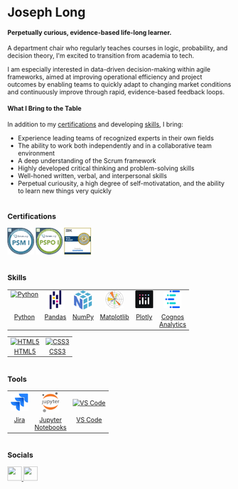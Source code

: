 <h1>Joseph Long</h1>
<h4>Perpetually curious, evidence-based life-long learner.</h4>

<p>A department chair who regularly teaches courses in logic, probability, and decision theory, I'm excited to transition from academia to tech.</p>

<p>I am especially interested in data-driven decision-making within agile frameworks, aimed at improving operational efficiency and project outcomes by enabling teams to quickly adapt to changing market conditions and continuously improve through rapid, evidence-based feedback loops.</p>

<h4>What I Bring to the Table</h4>
<p>In addition to my <a href="#certifications">certifications</a> and developing <a href="#skills">skills</a>, I bring:
<ul>
  <li>Experience leading teams of recognized experts in their own fields</li>
  <li>The ability to work both independently and in a collaborative team environment</li>
  <li>A deep understanding of the Scrum framework</li>
  <li>Highly developed critical thinking and problem-solving skills</li>
  <li>Well-honed written, verbal, and interpersonal skills</li>
  <li>Perpetual curiousity, a high degree of self-motivatation, and the ability to learn new things very quickly</li>
</ul>

</p>

<h1></h1>
<h3 id="#certifications">Certifications</h3>
<p align="left">
<a href="https://github.com/jos-long/jos-long/blob/main/Certification%2C%20PSM-1.pdf"><img src="https://github.com/jos-long/jos-long/blob/main/Badge%2C%20PSM-1.png" width="60" alt="Professional Scrum Master I" /></a> <a href="https://github.com/jos-long/jos-long/blob/main/Certification%2C%20PSPO-1.pdf"><img src="https://github.com/jos-long/jos-long/blob/main/Badge%2C%20PSPO-1.png" width="60" alt="Professional Scrum Product Owner I" /></a> <a href="https://github.com/jos-long/jos-long/blob/main/Certificate%2C%20Coursera%2C%20IBM%20Data%20analytist.pdf"><img src="https://github.com/jos-long/jos-long/blob/main/ibm-data-analyst-professional-certificate.png" width="60" alt="IBM Data Analyst Professional Certificate" /></a></p>

<h1></h1>
<h3 id="#skills">Skills</h3>
<table>
  <tr>
    <td align="center" valign="top"><a href="https://www.python.org/" target="_blank" rel="noreferrer"><img src="https://raw.githubusercontent.com/danielcranney/readme-generator/main/public/icons/skills/python-colored.svg" width="40" alt="Python" /></a></td>
    <td align="center" valign="top"><a href="https://pandas.pydata.org/" target="_blank" rel="noreferrer"><img src="https://github.com/jos-long/jos-long/blob/main/pandas_logo_02.png" width="40" alt="Pandas" /></a></td>
    <td align="center" valign="top"><a href="https://numpy.org/" target="_blank" rel="noreferrer"><img src="https://github.com/jos-long/jos-long/blob/main/numpy_logo_02.png" width="40" alt="NumPy" /></a></td>
    <td align="center" valign="top"><a href="https://matplotlib.org/" target="_blank" rel="noreferrer"><img src="https://github.com/jos-long/jos-long/blob/main/matplotlib_logo_03.png" width="40" alt="matplotlib"></a></td>
    <td align="center" valign="top"><a href="https://dash.plotly.com/" target="_blank" rel="noreferrer"><img src="https://github.com/jos-long/jos-long/blob/main/plotly_logo.png" width="40" alt="Plotly"></a></td>
    <td align="center" valign="top"><a href="https://www.ibm.com/products/cognos-analytics?utm_content=SRCWW&p1=Search&p4=43700050328202003&p5=e&p9=58700005505951958&gclid=CjwKCAjwnK60BhA9EiwAmpHZwyTaM1SnsBF6b_DQlErrU1n2jkNvOO3UjWQes6CqwUSC4QEhpvTG9hoCNRAQAvD_BwE&gclsrc=aw.ds" rel="noreferrer"><img src="https://github.com/jos-long/jos-long/blob/main/cognos_analytics.png" width="40" alt="Cognos Analytics" /></a></td>
  </tr>
   <tr>
    <td align="center" valign="top"><a href="https://www.python.org/" target="_blank" rel="noreferrer">Python</a></td>
    <td align="center" valign="top"><a href="https://pandas.pydata.org/" target="_blank" rel="noreferrer">Pandas</a></td>
    <td align="center" valign="top"><a href="https://numpy.org/" target="_blank" rel="noreferrer">NumPy</a></td>
    <td align="center" valign="top"><a href="https://matplotlib.org/" target="_blank" rel="noreferrer">Matplotlib</a></td>
    <td align="center" valign="top"><a href="https://dash.plotly.com/" target="_blank" rel="noreferrer">Plotly</a></td>
    <td align="center" valign="top"><a href="https://www.ibm.com/products/cognos-analytics?utm_content=SRCWW&p1=Search&p4=43700050328202003&p5=e&p9=58700005505951958&gclid=CjwKCAjwnK60BhA9EiwAmpHZwyTaM1SnsBF6b_DQlErrU1n2jkNvOO3UjWQes6CqwUSC4QEhpvTG9hoCNRAQAvD_BwE&gclsrc=aw.ds" rel="noreferrer">Cognos<br>Analytics</a></td>
  </tr>
</table>

<table>
  <tr>
    <td align="center" valign="top"><a href="https://developer.mozilla.org/en-US/docs/Glossary/HTML5" rel="noreferrer"><img src="https://raw.githubusercontent.com/danielcranney/readme-generator/main/public/icons/skills/html5-colored.svg" width="40" alt="HTML5" /></a></td>
    <td align="center" valign="top"><a href="https://www.w3.org/TR/CSS/#css" rel="noreferrer"><img src="https://raw.githubusercontent.com/danielcranney/readme-generator/main/public/icons/skills/css3-colored.svg" width="40" alt="CSS3" /></a></td>
  </tr>
  <tr>
   <td align="center" valign="top"><a href="https://developer.mozilla.org/en-US/docs/Glossary/HTML5" rel="noreferrer">HTML5</a></td>
    <td align="center" valign="top"><a href="https://www.w3.org/TR/CSS/#css" target="_blank" rel="noreferrer">CSS3</a></td>
  </tr>
</table>    



<h1></h1>
<h3>Tools</h3>
<table>
  <tr>
    <td align="center"><a href="https://www.atlassian.com/software/jira" rel="noreferrer"><img src="https://github.com/jos-long/jos-long/blob/main/jira_logo_02.jpg" width="40" alt="Jira" /></a></td>
    <td align="center"><a href="https://jupyter.org/" rel="noreferrer"><img src="https://github.com/jos-long/jos-long/blob/main/jupyter_logo.png" width="40" alt="Jupyter" /></a></td>
    <td align="center"><a href="https://code.visualstudio.com/" rel="noreferrer"><img src="https://raw.githubusercontent.com/danielcranney/readme-generator/main/public/icons/skills/visualstudiocode.svg" width="40" alt="VS Code" /></a></td>
  </tr>
  <tr>
    <td align="center" valign="top"><a href="https://www.atlassian.com/software/jira" rel="noreferrer">Jira</a></td>
    <td align="center" valign="top"><a href="https://jupyter.org/" rel="noreferrer">Jupyter<br>Notebooks</a></td>
    <td align="center" valign="top"><a href="https://code.visualstudio.com/" rel="noreferrer">VS Code</a></td>
  </tr>
</table>

<h1></h1>

<!-- 
* 🌍  I'm based in Rochester, NY
* ✉️  You can contact me at [jos.long@hotmail.com](mailto:jos.long@hotmail.com)
-->

<!-- PostgreSQL:
<a href="https://www.postgresql.org/" target="_blank" rel="noreferrer"><img src="https://raw.githubusercontent.com/danielcranney/readme-generator/main/public/icons/skills/postgresql-colored.svg" width="36" height="36" alt="PostgreSQL" /></a>-->

<!-- Flask:
<a href="https://flask.palletsprojects.com/en/2.0.x/" target="_blank" rel="noreferrer"><img src="https://raw.githubusercontent.com/danielcranney/readme-generator/main/public/icons/skills/flask-colored.svg" width="36" height="36" alt="Flask" /></a></p>-->





### Socials

<p align="left"> <a href="https://www.github.com/jos-long" target="_blank" rel="noreferrer"> <picture> <source media="(prefers-color-scheme: dark)" srcset="https://raw.githubusercontent.com/danielcranney/readme-generator/main/public/icons/socials/github-dark.svg" /> <source media="(prefers-color-scheme: light)" srcset="https://raw.githubusercontent.com/danielcranney/readme-generator/main/public/icons/socials/github.svg" /> <img src="https://raw.githubusercontent.com/danielcranney/readme-generator/main/public/icons/socials/github.svg" width="32" height="32" /> </picture> </a> <a href="https://www.linkedin.com/in/joslong" target="_blank" rel="noreferrer"> <picture> <source media="(prefers-color-scheme: dark)" srcset="https://raw.githubusercontent.com/danielcranney/readme-generator/main/public/icons/socials/linkedin-dark.svg" /> <source media="(prefers-color-scheme: light)" srcset="https://raw.githubusercontent.com/danielcranney/readme-generator/main/public/icons/socials/linkedin.svg" /> <img src="https://raw.githubusercontent.com/danielcranney/readme-generator/main/public/icons/socials/linkedin.svg" width="32" height="32" /> </picture> </a></p>
